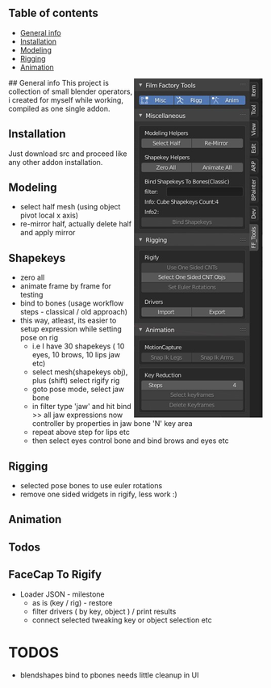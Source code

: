 ## Table of contents
* [General info](#general-info)
* [Installation](#installation)
* [Modeling](#modeling)
* [Rigging](#rigging)
* [Animation](#animation)
<img style="float: right;" src="./screenshots/wip_2019_12_11.jpg">
## General info
This project is collection of small blender operators, i created for myself while working, compiled as one single addon.

## Installation
Just download src and proceed like any other addon installation.


## Modeling
- select half mesh (using object pivot local x axis)
- re-mirror half, actually delete half and apply mirror

## Shapekeys
- zero all
- animate frame by frame for testing
- bind to bones (usage workflow steps - classical / old approach)
- this way, atleast, its easier to setup expression while setting pose on rig
    - i.e I have 30 shapekeys ( 10 eyes, 10 brows, 10 lips jaw etc)
    - select mesh(shapekeys obj), plus (shift) select rigify rig
    - goto pose mode, select jaw bone
    - in filter type 'jaw' and hit bind >> all jaw expressions now controller by properties in jaw bone 'N' key area
    - repeat above step for lips etc
    - then select eyes control bone and bind brows and eyes etc
## Rigging
- selected pose bones to use euler rotations
- remove one sided widgets in rigify, less work :)


## Animation


## Todos


## FaceCap To Rigify
- Loader JSON - milestone
    - as is (key / rig) - restore
    - filter drivers ( by key, object ) / print results
    - connect selected tweaking key or object selection etc


# TODOS
- blendshapes bind to pbones needs little cleanup in UI

